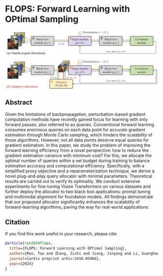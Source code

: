 <!-- <div align="center"> -->

<!-- TITLE -->
# **FLOPS: Forward Learning with OPtimal Sampling**
![FLOPS](assets/flops.png)

<!-- DESCRIPTION -->
## Abstract
Given the limitations of backpropagation, perturbation-based gradient computation methods have recently gained focus for learning with only forward passes, also referred to as queries. Conventional forward learning consumes enormous queries on each data point for accurate gradient estimation through Monte Carlo sampling, which hinders the scalability of those algorithms. However, not all data points deserve equal queries for gradient estimation. In this paper, we study the problem of improving the forward learning efficiency from a novel perspective: how to reduce the gradient estimation variance with minimum cost? For this, we allocate the optimal number of queries within a set budget during training to balance estimation accuracy and computational efficiency. Specifically, with a simplified proxy objective and a reparameterization technique, we derive a novel plug-and-play query allocator with minimal parameters. Theoretical results are carried out to verify its optimality. We conduct extensive experiments for fine-tuning Vision Transformers on various datasets and further deploy the allocator to two black-box applications: prompt tuning and multimodal alignment for foundation models. All findings demonstrate that our proposed allocator significantly enhances the scalability of forward-learning algorithms, paving the way for real-world applications.

## Citation

If you find this work useful in your research, please cite:

```bibtex
@article{ren2024flops,
  title={FLOPS: Forward Learning with OPtimal Sampling},
  author={Ren, Tao and Zhang, Zishi and Jiang, Jinyang and Li, Guanghao and Zhang, Zeliang and Feng, Mingqian and Peng, Yijie},
  journal={arXiv preprint arXiv:2410.05966},
  year={2024}
}
```